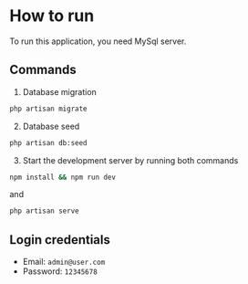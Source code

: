 # How to run

To run this application, you need MySql server.

## Commands

1. Database migration

```bash
php artisan migrate
```

2. Database seed

```bash
php artisan db:seed
```

3. Start the development server by running both commands

```bash
npm install && npm run dev
```
and

```bash
php artisan serve
```

## Login credentials

- Email: `admin@user.com`
- Password: `12345678`